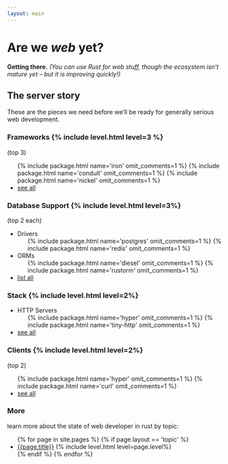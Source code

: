 ```yaml
---
layout: main
---
```


# Are we *web* yet?

**Getting there.**
*(You can use Rust for web stuff, though the ecosystem isn’t mature yet – but it is improving quickly!)*


## The server story

These are the pieces we need before we’ll be ready for generally serious web development.


<h3>Frameworks {% include level.html level=3 %}</h3>

(top 3)

  <ul class="pkg-list">
    {% include package.html name='iron' omit_comments=1 %}
    {% include package.html name='conduit' omit_comments=1 %}
    {% include package.html name='nickel' omit_comments=1 %}
    <li class="more"><a href="/topics/frameworks.html">see all</a></li>
  </ul>

<h3>Database Support {% include level.html level=3%}</h3>

(top 2 each)

  <ul class="pkg-list">
    <li>Drivers
      <ul class="pkg-list">
        {% include package.html name='postgres' omit_comments=1 %}
        {% include package.html name='redis' omit_comments=1 %}
      </ul>
    </li>
    <li>ORMs
      <ul class="pkg-list">
        {% include package.html name='diesel' omit_comments=1 %}
        {% include package.html name='rustorm' omit_comments=1 %}
      </ul>
    </li>
    <li class="more"><a href="/topics/database.html">list all</a></li>
  </ul>

<h3>Stack {% include level.html level=2%}</h3>

  <ul class="pkg-list">
    <li>HTTP Servers
      <ul class="pkg-list">
        {% include package.html name='hyper' omit_comments=1 %}
        {% include package.html name='tiny-http' omit_comments=1 %}
      </ul>
    </li>
    <li class="more"><a href="/topics/stack.html">see all</a></li>
  </ul>

<h3>Clients {% include level.html level=2%}</h3>

(top 2)

  <ul class="pkg-list">
    {% include package.html name='hyper' omit_comments=1 %}
    {% include package.html name='curl' omit_comments=1 %}
    <li class="more"><a href="/topics/clients.html">see all</a></li>
  </ul>

### More

learn more about the state of web developer in rust by topic:

<ul class="topic-list">
  {% for page in site.pages %}
    {% if page.layout == 'topic' %}
      <li><a href="{{page.url}}">{{page.title}}</a>  {% include level.html level=page.level%}</li>
    {% endif %}
  {% endfor %}
</ul>
